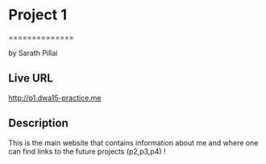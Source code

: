 # Project 1
==============

by Sarath Pillai


## Live URL

http://p1.dwa15-practice.me

## Description

This is the main website that contains information about me and where one can find links to the future projects (p2,p3,p4) !


